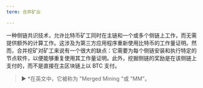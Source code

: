 ```yaml
---
term: 合并矿业

---
```

一种侧链共识技术，允许比特币矿工同时在主链和一个或多个侧链上工作，而无需提供额外的计算工作。这涉及为第三方应用程序重新使用比特币的工作量证明。然而，合并挖矿对矿工来说有一个很大的缺点：它需要为每个侧链安装和执行特定的节点软件，以便能够重复使用其工作量证明。此外，挖掘侧链的奖励是在该侧链上支付的，而不是直接在主区块链上以 BTC 支付。

> ► *在英文中，它被称为 "Merged Mining "或 "MM"。